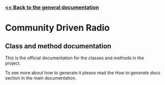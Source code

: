 ### [<< Back to the general documentation](http://bratanov.github.io/community-driven-radio/)

# Community Driven Radio

## Class and method documentation

This is the official documentation for the classes and methods in the project. 

To see more about how to generate it please read the _How to generate docs_ section in the main documentation.